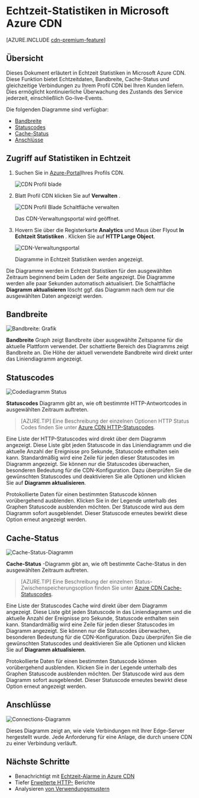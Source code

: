 <properties
    pageTitle="Real-Time-Werte in Azure CDN | Microsoft Azure"
    description="Echtzeit-Statistiken bietet Echtzeitdaten über die Leistung von Azure CDN bei Ihren Kunden liefern."
    services="cdn"
    documentationCenter=""
    authors="camsoper"
    manager="erikre"
    editor=""/>

<tags
    ms.service="cdn"
    ms.workload="tbd"
    ms.tgt_pltfrm="na"
    ms.devlang="na"
    ms.topic="article"
    ms.date="07/28/2016"
    ms.author="casoper"/>

# <a name="real-time-stats-in-microsoft-azure-cdn"></a>Echtzeit-Statistiken in Microsoft Azure CDN

[AZURE.INCLUDE [cdn-premium-feature](../../includes/cdn-premium-feature.md)]

## <a name="overview"></a>Übersicht

Dieses Dokument erläutert in Echtzeit Statistiken in Microsoft Azure CDN.  Diese Funktion bietet Echtzeitdaten, Bandbreite, Cache-Status und gleichzeitige Verbindungen zu Ihrem Profil CDN bei Ihren Kunden liefern. Dies ermöglicht kontinuierliche Überwachung des Zustands des Service jederzeit, einschließlich Go-live-Events.

Die folgenden Diagramme sind verfügbar:

* [Bandbreite](#bandwidth)
* [Statuscodes](#status-codes)
* [Cache-Status](#cache-statuses)
* [Anschlüsse](#connections)


## <a name="accessing-real-time-stats"></a>Zugriff auf Statistiken in Echtzeit

1. Suchen Sie in [Azure-Portal](https://portal.azure.com)Ihres Profils CDN.

    ![CDN Profil blade](./media/cdn-real-time-stats/cdn-profile-blade.png)

2. Blatt Profil CDN klicken Sie auf **Verwalten** .

    ![CDN Profil Blade Schaltfläche verwalten](./media/cdn-real-time-stats/cdn-manage-btn.png)

    Das CDN-Verwaltungsportal wird geöffnet.

3. Hovern Sie über die Registerkarte **Analytics** und Maus über Flyout **In Echtzeit Statistiken** .  Klicken Sie auf **HTTP Large Object**.

    ![CDN-Verwaltungsportal](./media/cdn-real-time-stats/cdn-premium-portal.png)

    Diagramme in Echtzeit Statistiken werden angezeigt.
    
Die Diagramme werden in Echtzeit Statistiken für den ausgewählten Zeitraum beginnend beim Laden der Seite angezeigt.  Die Diagramme werden alle paar Sekunden automatisch aktualisiert.  Die Schaltfläche **Diagramm aktualisieren** löscht ggf. das Diagramm nach dem nur die ausgewählten Daten angezeigt werden.

## <a name="bandwidth"></a>Bandbreite

![Bandbreite: Grafik](./media/cdn-real-time-stats/cdn-bandwidth.png)

**Bandbreite** Graph zeigt Bandbreite über ausgewählte Zeitspanne für die aktuelle Plattform verwendet. Der schattierte Bereich des Diagramms zeigt Bandbreite an. Die Höhe der aktuell verwendete Bandbreite wird direkt unter das Liniendiagramm angezeigt.

## <a name="status-codes"></a>Statuscodes

![Codediagramm Status](./media/cdn-real-time-stats/cdn-status-codes.png)

**Statuscodes** Diagramm gibt an, wie oft bestimmte HTTP-Antwortcodes in ausgewählten Zeitraum auftreten.

> [AZURE.TIP]  Eine Beschreibung der einzelnen Optionen HTTP Status Codes finden Sie unter [Azure CDN HTTP-Statuscodes](https://msdn.microsoft.com/library/mt759238.aspx).

Eine Liste der HTTP-Statuscodes wird direkt über dem Diagramm angezeigt. Diese Liste gibt jeden Statuscode in das Liniendiagramm und die aktuelle Anzahl der Ereignisse pro Sekunde, Statuscode enthalten sein kann. Standardmäßig wird eine Zeile für jeden dieser Statuscodes im Diagramm angezeigt. Sie können nur die Statuscodes überwachen, besonderen Bedeutung für die CDN-Konfiguration. Dazu überprüfen Sie die gewünschten Statuscodes und deaktivieren Sie alle Optionen und klicken Sie auf **Diagramm aktualisieren**. 

Protokollierte Daten für einen bestimmten Statuscode können vorübergehend ausblenden.  Klicken Sie in der Legende unterhalb des Graphen Statuscode ausblenden möchten. Der Statuscode wird aus dem Diagramm sofort ausgeblendet. Dieser Statuscode erneutes bewirkt diese Option erneut angezeigt werden.

## <a name="cache-statuses"></a>Cache-Status

![Cache-Status-Diagramm](./media/cdn-real-time-stats/cdn-cache-status.png)

**Cache-Status** -Diagramm gibt an, wie oft bestimmte Cache-Status in den ausgewählten Zeitraum auftreten. 

> [AZURE.TIP]  Eine Beschreibung der einzelnen Status-Zwischenspeicherungsoption finden Sie unter [Azure CDN Cache-Statuscodes](https://msdn.microsoft.com/library/mt759237.aspx).

Eine Liste der Statuscodes Cache wird direkt über dem Diagramm angezeigt. Diese Liste gibt jeden Statuscode in das Liniendiagramm und die aktuelle Anzahl der Ereignisse pro Sekunde, Statuscode enthalten sein kann. Standardmäßig wird eine Zeile für jeden dieser Statuscodes im Diagramm angezeigt. Sie können nur die Statuscodes überwachen, besonderen Bedeutung für die CDN-Konfiguration. Dazu überprüfen Sie die gewünschten Statuscodes und deaktivieren Sie alle Optionen und klicken Sie auf **Diagramm aktualisieren**. 

Protokollierte Daten für einen bestimmten Statuscode können vorübergehend ausblenden.  Klicken Sie in der Legende unterhalb des Graphen Statuscode ausblenden möchten. Der Statuscode wird aus dem Diagramm sofort ausgeblendet. Dieser Statuscode erneutes bewirkt diese Option erneut angezeigt werden.

## <a name="connections"></a>Anschlüsse

![Connections-Diagramm](./media/cdn-real-time-stats/cdn-connections.png)

Dieses Diagramm zeigt an, wie viele Verbindungen mit Ihrer Edge-Server hergestellt wurde. Jede Anforderung für eine Anlage, die durch unsere CDN zu einer Verbindung verläuft.

## <a name="next-steps"></a>Nächste Schritte

- Benachrichtigt mit [Echtzeit-Alarme in Azure CDN](cdn-real-time-alerts.md)
- Tiefer [Erweiterte HTTP-](cdn-advanced-http-reports.md) Berichte
- Analysieren [von Verwendungsmustern](cdn-analyze-usage-patterns.md)

